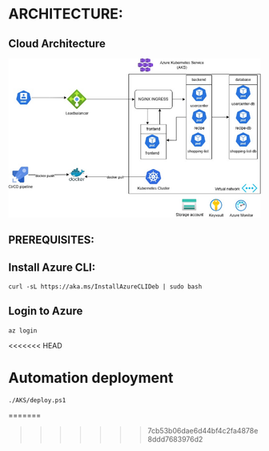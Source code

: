 # ARCHITECTURE:
## Cloud Architecture

![alt text](<AKS Architecture-2.jpg>)

## PREREQUISITES:
## Install Azure CLI:

```
curl -sL https://aka.ms/InstallAzureCLIDeb | sudo bash
```
## Login to Azure

```
az login
```
<<<<<<< HEAD

# Automation deployment

```
./AKS/deploy.ps1
```
=======
>>>>>>> 7cb53b06dae6d44bf4c2fa4878e8ddd7683976d2
